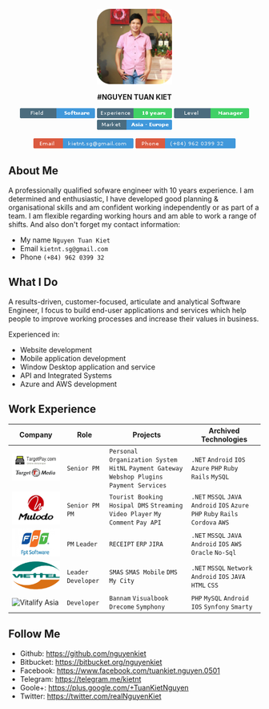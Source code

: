 <p align="center"><img src="https://raw.githubusercontent.com/nguyenkiet/info/master/resources/kiet-nguyen-cover.png" width="150px" height="150px"></p>
<p align="center">  <b>#NGUYEN TUAN KIET</b>  </p>

<p align="center">
<a href="#"><img src="https://raw.githubusercontent.com/nguyenkiet/info/master/resources/field.png" alt="Field"></a>
<a href="#"><img src="https://raw.githubusercontent.com/nguyenkiet/info/master/resources/experience.png" alt="Experiences"></a>
  <a href="#"><img src="https://raw.githubusercontent.com/nguyenkiet/info/master/resources/level.png" alt="Level Title"></a>
  <a href="#"><img src="https://raw.githubusercontent.com/nguyenkiet/info/master/resources/market.png" alt="Market"></a>
</p>
<p align="center">
<a href="mailto:kietnt.sg@gmail.com"><img src="https://raw.githubusercontent.com/nguyenkiet/info/master/resources/email.png" alt="Email"></a>
<a href="call:+840962039932"><img src="https://raw.githubusercontent.com/nguyenkiet/info/master/resources/phone.png" alt="Phone"></a>
</p>


## About Me
A professionally qualified sofware engineer with 10 years experience. I am determined and enthusiastic, I have developed good planning & organisational skills and am confident working independently or as part of a team. I am flexible regarding working hours and am able to work a range of shifts. And also don't forget my contact information:
- My name `Nguyen Tuan Kiet`
- Email `kietnt.sg@gmail.com`
- Phone `(+84) 962 0399 32`

## What I Do
A results-driven, customer-focused, articulate and analytical Software Engineer, I focus to build end-user applications and services which help people to improve working processes and increase their values in business.

Experienced in:
- Website development
- Mobile application development
- Window Desktop application and service
- API and Integrated Systems
- Azure and AWS development

## Work Experience
| Company | Role | Projects | Archived Technologies |
|-------------|-------------|-------------|-------------|
| ![TargetMedia](https://raw.githubusercontent.com/nguyenkiet/info/master/resources/logo-tm.png "TargetMedia") | `Senior PM` | `Personal Organization System` `HitNL` `Payment Gateway` `Webshop Plugins` `Payment Services` | `.NET` `Android` `IOS` `Azure` `PHP` `Ruby` `Rails` `MySQL` |
| ![Mulodo](https://raw.githubusercontent.com/nguyenkiet/info/master/resources/logo-mulodo.jpg "Mulodo") | `Senior PM` `PM` | `Tourist Booking` `Hosipal DMS` `Streaming Video Player` `My Comment` `Pay API` | `.NET` `MSSQL` `JAVA` `Android` `IOS` `Azure` `PHP` `Ruby` `Rails` `Cordova` `AWS` |
| ![FPT Software](https://raw.githubusercontent.com/nguyenkiet/info/master/resources/logo-fpt.png "FPT Software") | `PM` `Leader` | `RECEIPT` `ERP` `JIRA` | `.NET` `MSSQL` `JAVA` `Android` `IOS` `AWS` `Oracle` `No-Sql` |
| ![Viettel](https://raw.githubusercontent.com/nguyenkiet/info/master/resources/logo-viettel.png "Viettel") | `Leader` `Developer` | `SMAS` `SMAS Mobile` `DMS` `My City` | `.NET` `MSSQL` `Network` `Android` `IOS` `JAVA` `HTML` `CSS` |
| ![Vitalify Asia](http://base-make.jp/wp/wp-content/uploads/2016/05/vfa-logo-290x170.png "Vitalify Asia") | `Developer` | `Bannam` `Visualbook` `Drecome` `Symphony` | `PHP` `MySQL` `Android` `IOS` `Synfony` `Smarty` |

## Follow Me
- Github: https://github.com/nguyenkiet
- Bitbucket: https://bitbucket.org/nguyenkiet
- Facebook: https://www.facebook.com/tuankiet.nguyen.0501
- Telegram: https://telegram.me/kietnt
- Goole+: https://plus.google.com/+TuanKietNguyen
- Twitter: https://twitter.com/realNguyenKiet
